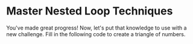# Master Nested Loop Techniques

You've made great progress! Now, let's put that knowledge to use with a new challenge. Fill in the following code to create a triangle of numbers.

